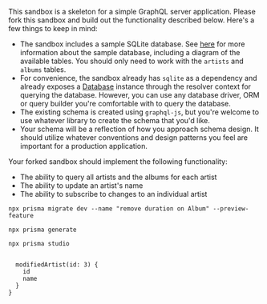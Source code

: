 This sandbox is a skeleton for a simple GraphQL server application. Please fork this sandbox and build out the functionality described below. Here's a few things to keep in mind:

- The sandbox includes a sample SQLite database. See [here](https://www.sqlitetutorial.net/sqlite-sample-database) for more information about the sample database, including a diagram of the available tables. You should only need to work with the `artists` and `albums` tables.
- For convenience, the sandbox already has `sqlite` as a dependency and already exposes a [Database](https://github.com/kriasoft/node-sqlite/blob/master/docs/classes/_src_database_.database.md) instance through the resolver context for querying the database. However, you can use any database driver, ORM or query builder you're comfortable with to query the database.
- The existing schema is created using `graphql-js`, but you're welcome to use whatever library to create the schema that you'd like.
- Your schema will be a reflection of how you approach schema design. It should utilize whatever conventions and design patterns you feel are important for a production application.

Your forked sandbox should implement the following functionality:

- The ability to query all artists and the albums for each artist
- The ability to update an artist's name
- The ability to subscribe to changes to an individual artist

```
npx prisma migrate dev --name "remove duration on Album" --preview-feature

npx prisma generate

npx prisma studio


  modifiedArtist(id: 3) {
    id
    name
  }
}

```

